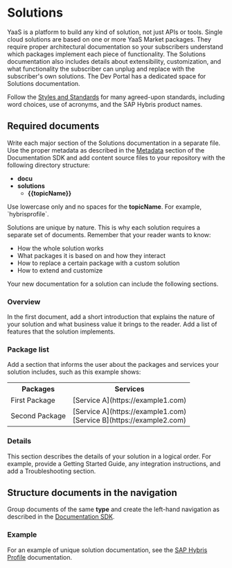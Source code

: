 # Solutions

YaaS is a platform to build any kind of solution, not just APIs or tools. Single cloud solutions are based on one or more YaaS Market packages. They require proper architectural documentation so your subscribers understand which packages implement each piece of functionality. The Solutions documentation also includes details about extensibility, customization, and what functionality the subscriber can unplug and replace with the subscriber's own solutions. The Dev Portal has a dedicated space for Solutions documentation.

Follow the <a href="#AbouttheStyleandStandards">Styles and Standards</a> for many agreed-upon standards, including word choices, use of acronyms, and the SAP Hybris product names.

## Required documents
Write each major section of the Solutions documentation in a separate file. Use the proper metadata as described in the <a href="/tools/documentationsdk/#Metadata"> Metadata</a> section of the Documentation SDK and add content source files to your repository with the following directory structure:
<strong>
- docu
 - solutions
   - {{topicName}}
</strong>
<div class="panel note"> Use lowercase only and no spaces for the <strong>topicName</strong>. For example, `hybrisprofile`.
</div>

Solutions are unique by nature. This is why each solution requires a separate set of documents. Remember that your reader wants to know:
- How the whole solution works
- What packages it is based on and how they interact
- How to replace a certain package with a custom solution
- How to extend and customize

Your new documentation for a solution can include the following sections. 

### Overview
In the first document, add a short introduction that explains the nature of your solution and what business value it brings to the reader. Add a list of features that the solution implements.

### Package list
Add a section that informs the user about the packages and services your solution includes, such as this example shows:

<table class="table table-striped table-glossary techne-table">
<tr><th>Packages</th><th>Services</th></tr>
<tr><td>First Package</td><td>[Service A](https://example1.com)</td></tr>
<tr><td>Second Package</td><td>[Service A](https://example1.com) <br> [Service B](https://example2.com)</td></tr>
</table>

### Details
This section describes the details of your solution in a logical order. For example, provide a Getting Started Guide, any integration instructions, and add a Troubleshooting section.

## Structure documents in the navigation
Group documents of the same **type** and create the left-hand navigation as described in the <a href="/tools/documentationsdk"> Documentation SDK</a>.

### Example
For an example of unique solution documentation, see the <a href="/solutions/saphybrisprofile/index.html">SAP Hybris Profile</a> documentation.

